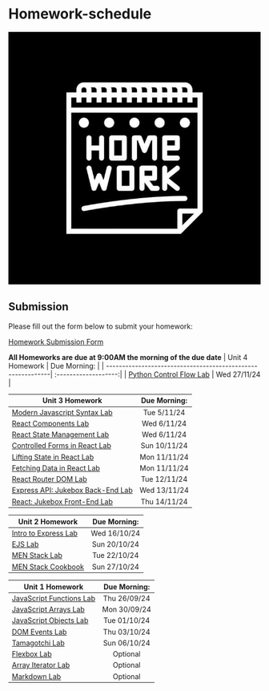 # Homework-schedule
![image](./homework-img.jpg)

## Submission
Please fill out the form below to submit your homework:

[Homework Submission Form](https://docs.google.com/forms/d/e/1FAIpQLSePaBJknteuxwMRqSUNaENKGFOy2PGlpv3yhvfOGlt56XHmZQ/viewform)

**All Homeworks are due at 9:00AM the morning of the due date**
| Unit 4 Homework  | Due Morning: | 
| ------------------------------------------------------------| :-------------------:|
| [Python Control Flow Lab](https://github.com/SEB-1-Bahrain/Python-Control-Flow-Lab)    | Wed 27/11/24 |

| Unit 3 Homework  | Due Morning: | 
| ------------------------------------------------------------| :-------------------:|
| [Modern Javascript Syntax Lab](https://github.com/SEB-1-Bahrain/Modern-JS-Syntax-Lab)    | Tue 5/11/24 |
| [React Components Lab](https://github.com/SEB-1-Bahrain/React-Components-Lab)    | Wed 6/11/24 |
| [React State Management Lab](https://github.com/SEB-1-Bahrain/React-State-Management-Lab)    | Wed 6/11/24 |
| [Controlled Forms in React Lab](https://github.com/SEB-1-Bahrain/Controlled-Forms-in-React-Lab)    | Sun 10/11/24 |
| [Lifting State in React Lab](https://github.com/SEB-1-Bahrain/Lifting-State-in-React-Lab)    | Mon 11/11/24 |
| [Fetching Data in React Lab](https://github.com/SEB-1-Bahrain/Fetching-Data-in-React-Lab)    | Mon 11/11/24 |
| [React Router DOM Lab](https://github.com/SEB-1-Bahrain/React-Router-DOM-Lab)    | Tue 12/11/24 |
| [Express API: Jukebox Back-End Lab](https://github.com/SEB-1-Bahrain/Express-API-Jukebox-Back-End-Lab)    | Wed 13/11/24 |
| [React: Jukebox Front-End Lab](https://github.com/SEB-1-Bahrain/React-Jukebox-Front-End-Lab)    | Thu 14/11/24 |

| Unit 2 Homework  | Due Morning: | 
| ------------------------------------------------------------| :-------------------:|
| [Intro to Express Lab](https://github.com/SEB-1-Bahrain/intro-to-express-lab)    | Wed 16/10/24 |
| [EJS Lab](https://github.com/SEB-1-Bahrain/w4-d2-EJS-LAB)    | Sun 20/10/24 |
| [MEN Stack Lab](https://github.com/SEB-1-Bahrain/w4-d4-MEN-Stack-LAB)    | Tue 22/10/24 |
| [MEN Stack Cookbook](https://github.com/SEB-1-Bahrain/MEN-Stack-Embedding-Related-Data-Lab-Cookbook)    | Sun 27/10/24 |

| Unit 1 Homework  | Due Morning: | 
| ------------------------------------------------------------| :-------------------:| 
| [JavaScript Functions Lab](https://github.com/SEB-1-Bahrain/DAY-2-intro-javascript-functions-LAB)    | Thu 26/09/24 | 
| [JavaScript Arrays Lab](https://github.com/SEB-1-Bahrain/DAY-3-intro-to-javascript-arrays-LAB)    | Mon 30/09/24 | 
| [JavaScript Objects Lab](https://github.com/SEB-1-Bahrain/intro-js-objects-LAB)    | Tue 01/10/24 | 
| [DOM Events Lab](https://github.com/SEB-1-Bahrain/w2-d1-dom-events-LAB)    | Thu 03/10/24 |
| [Tamagotchi Lab](https://github.com/SEB-1-Bahrain/w2-d2-js-browser-game-tamagotchi-lab)    | Sun 06/10/24 |
| [Flexbox Lab](https://github.com/SEB-1-Bahrain/w2-d4-flexbox-LAB)    | Optional |
| [Array Iterator Lab](https://github.com/SEB-1-Bahrain/W2-D5-array-iterator-LAB)    | Optional |
| [Markdown Lab](https://github.com/SEB-1-Bahrain/W2-D5-LAB-intro-markdown-lab)    | Optional |
